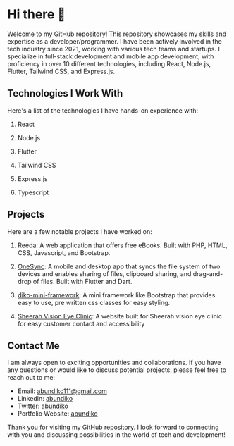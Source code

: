 #  Hi there 👋

Welcome to my GitHub repository! This repository showcases my skills and expertise as a developer/programmer. I have been actively involved in the tech industry since 2021, working with various tech teams and startups. I specialize in full-stack development and mobile app development, with proficiency in over 10 different technologies, including React, Node.js, Flutter, Tailwind CSS, and Express.js.

## Technologies I Work With

Here's a list of the technologies I have hands-on experience with:

1. React

2. Node.js

3. Flutter

4. Tailwind CSS

5. Express.js
6. Typescript

## Projects

Here are a few notable projects I have worked on:

1. Reeda: A web application that offers free eBooks. Built with PHP, HTML, CSS, Javascript, and Bootstrap.

2. [OneSync](https://onesync.netlify.app): A mobile and desktop app that syncs the file system of two devices and enables sharing of files, clipboard sharing, and drag-and-drop of files. Built with Flutter and Dart.

3. [diko-mini-framework](github.com/abundiko/api): A mini framework like Bootstrap that provides easy to use, pre written css classes for easy styling.

4. [Sheerah Vision Eye Clinic](https://abundiko.github.io/sheerah-vision/): A website built for Sheerah vision eye clinic for easy customer contact and accessibility

<!--
## Contributions

During my journey as a developer, I have actively contributed to open-source projects and participated in tech communities. Some of my notable contributions include:

- Made enhancements and bug fixes to the XYZ project, addressing performance issues and improving user experience.

- Contributed code snippets and documentation to the ABC library, aiding other developers in understanding and utilizing its features effectively.
-->

## Contact Me

I am always open to exciting opportunities and collaborations. If you have any questions or would like to discuss potential projects, please feel free to reach out to me:

- Email: [abundiko111@gmail.com](mailto:abundiko111@gmail.com)
- LinkedIn: [abundiko](https://www.linkedin.com/in/abundiko)
- Twitter: [abundiko](https://www.twitter.com/abundiko)
- Portfolio Website: [abundiko](https://abundiko.netlify.app)

Thank you for visiting my GitHub repository. I look forward to connecting with you and discussing possibilities in the world of tech and development!

###

<!--
**abundiko/abundiko** is a ✨ _special_ ✨ repository because its `README.md` (this file) appears on your GitHub profile.

Here are some ideas to get you started:

- 🔭 I’m currently working on ...
- 🌱 I’m currently learning ...
- 👯 I’m looking to collaborate on ...
- 🤔 I’m looking for help with ...
- 💬 Ask me about ...
- 📫 How to reach me: ...
- 😄 Pronouns: ...
- ⚡ Fun fact: ...
-->
